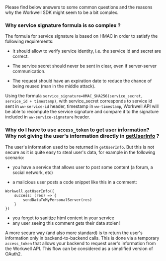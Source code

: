 Please find below answers to some common questions and the reasons why the Workwell SDK might seem to be a bit complex.

### Why service signature formula is so complex ?

The formula for service signature is based on HMAC in order to satisfy the following requirements:

- It should allow to verify service identity, i.e. the service id and secret are correct.

- The service secret should never be sent in clear, even if server-server communication.

- The request should have an expiration date to reduce the chance of being reused (man in the middle attack).

Using the formula `service_signature=HMAC_SHA256(service_secret, service_id + timestamp)`, with service_secret corresponds to service id sent in `ww-service-id` header, timestamp in `ww-timestamp`, Workwell API will be able to recompute the service signature and compare it to the signature included in `ww-service-signature` header.

### Why do I have to use `access_token` to get user information? Why not giving the user's information directly in [getUserInfo](./js-sdk.md#getuserinfo) ?

The user's information used to be returned in `getUserInfo`. But this is not secure as it is quite easy to steal user's data, for example in the following scenario:

- you have a service that allows user to post some content (a forum, a social network, etc)

- a malicious user posts a code snippet like this in a comment:

```
Workwell.getUserInfo({
	success: (res) => {
		sendDataToMyPersonalServer(res)
	}
})
```

- you forget to sanitize html content in your service
- any user seeing this comment gets their data stolen!

A more secure way (and also more standard) is to return the user's information only in backend-to-backend calls. This is done via a temporary `access_token` that allows your backend to request user's information from the Workwell API. This flow can be considered as a simplified version of OAuth2.

